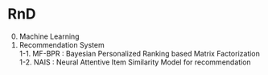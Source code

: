 # RnD
0. Machine Learning <br>
1. Recommendation System <br>
1-1. MF-BPR : Bayesian Personalized Ranking based Matrix Factorization<br>
1-2. NAIS : Neural Attentive Item Similarity Model for recommendation<br>
